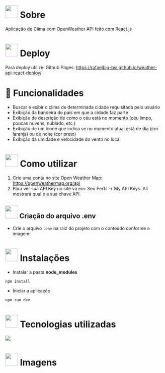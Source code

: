 # <img height="40" src="https://user-images.githubusercontent.com/84249945/219458363-0df46081-95bd-4878-a828-541457541cbd.png"/> Sobre
Aplicação de Clima com OpenWeather API feito com React.js

# <img height="40" src="https://github.com/RafaelBig-BSI/todolist-react-deploy/assets/84249945/347ee6f3-b77d-4256-935a-be6469d31924"/> Deploy
Para deploy utilizei Github Pages: https://rafaelbig-bsi.github.io/weather-api-react-deploy/

# :hammer: Funcionalidades
* Buscar e exibir o clima de determinada cidade requisitada pelo usuário
* Exibição da bandeira do país em que a cidade faz parte
* Exibição de descrição de como o céu está no momento (céu limpo, poucas nuvens, nublado, etc.)
* Exibição de um ícone que indica se no momento atual está de dia (cor laranja) ou de noite (cor preto)
* Exibição da umidade e velocidade do vento no local

# <img height="40" src="https://user-images.githubusercontent.com/84249945/219471082-bba3510e-ee6d-4a6e-bf78-d7afc692043e.png"/> Como utilizar
1) Crie uma conta no site Open Weather Map: https://openweathermap.org/api
2) Para ver sua API Key no site vá em: Seu Perfil -> My API Keys. Ali mostrará qual é a sua chave API.

## <img height="40" src="https://user-images.githubusercontent.com/84249945/219459633-fbe0a910-0287-4f46-9ec3-0eaf1da53b87.png"/> Criação do arquivo <b>.env</b>
* Crie o arquivo ``.env`` na raiz do projeto com o conteúdo conforme a imagem:



# <img height="40" src="https://user-images.githubusercontent.com/84249945/219701953-d9aadf6c-065a-4176-8c21-3b13c497f752.png"/> Instalações
* Instalar a pasta <strong>node_modules</strong>
```bash
npm install
```

* Iniciar a aplicação
```bash
npm run dev
```

# <img height="40" src="https://user-images.githubusercontent.com/84249945/219471565-77dd520e-41ee-41f8-8fb9-0e259535a867.png"/> Tecnologias utilizadas
<p>
  <a href="https://skillicons.dev">
    <img src="https://skillicons.dev/icons?i=html,css,js,react,nodejs" />
  </a>
</p>

# <img height="40" src="https://user-images.githubusercontent.com/84249945/219472556-367952b0-d430-495e-87b9-3f4611bdab21.png" /> Imagens
